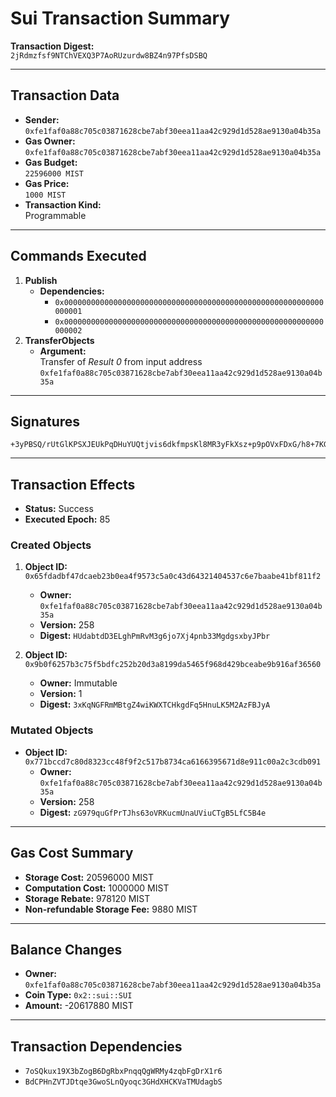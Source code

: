 # Sui Transaction Summary

**Transaction Digest:**  
`2jRdmzfsf9NTChVEXQ3P7AoRUzurdw8BZ4n97PfsDSBQ`

---

## Transaction Data

- **Sender:**  
  `0xfe1faf0a88c705c03871628cbe7abf30eea11aa42c929d1d528ae9130a04b35a`
- **Gas Owner:**  
  `0xfe1faf0a88c705c03871628cbe7abf30eea11aa42c929d1d528ae9130a04b35a`
- **Gas Budget:**  
  `22596000 MIST`
- **Gas Price:**  
  `1000 MIST`
- **Transaction Kind:**  
  Programmable

---

## Commands Executed

1. **Publish**
   - **Dependencies:**
     - `0x0000000000000000000000000000000000000000000000000000000000000001`
     - `0x0000000000000000000000000000000000000000000000000000000000000002`
2. **TransferObjects**
   - **Argument:**  
     Transfer of *Result 0* from input address  
     `0xfe1faf0a88c705c03871628cbe7abf30eea11aa42c929d1d528ae9130a04b35a`

---

## Signatures

```
+3yPBSQ/rUtGlKPSXJEUkPqDHuYUQtjvis6dkfmpsKl8MR3yFkXsz+p9pOVxFDxG/h8+7KGCugGMLThJ1MAFAw==
```

---

## Transaction Effects

- **Status:** Success
- **Executed Epoch:** 85

### Created Objects

1. **Object ID:** `0x65fdadbf47dcaeb23b0ea4f9573c5a0c43d64321404537c6e7baabe41bf811f2`  
   - **Owner:** `0xfe1faf0a88c705c03871628cbe7abf30eea11aa42c929d1d528ae9130a04b35a`
   - **Version:** 258  
   - **Digest:** `HUdabtdD3ELghPmRvM3g6jo7Xj4pnb33MgdgsxbyJPbr`

2. **Object ID:** `0x9b0f6257b3c75f5bdfc252b20d3a8199da5465f968d429bceabe9b916af36560`  
   - **Owner:** Immutable  
   - **Version:** 1  
   - **Digest:** `3xKqNGFRmMBtgZ4wiKWXTCHkgdFq5HnuLK5M2AzFBJyA`

### Mutated Objects

- **Object ID:** `0x771bccd7c80d8323cc48f9f2c517b8734ca6166395671d8e911c00a2c3cdb091`  
  - **Owner:** `0xfe1faf0a88c705c03871628cbe7abf30eea11aa42c929d1d528ae9130a04b35a`
  - **Version:** 258  
  - **Digest:** `zG979quGfPrTJhs63oVRKucmUnaUViuCTgB5LfC5B4e`

---

## Gas Cost Summary

- **Storage Cost:** 20596000 MIST
- **Computation Cost:** 1000000 MIST
- **Storage Rebate:** 978120 MIST
- **Non-refundable Storage Fee:** 9880 MIST

---

## Balance Changes

- **Owner:** `0xfe1faf0a88c705c03871628cbe7abf30eea11aa42c929d1d528ae9130a04b35a`
- **Coin Type:** `0x2::sui::SUI`
- **Amount:** -20617880 MIST

---

## Transaction Dependencies

- `7oSQkux19X3bZogB6DgRbxPnqqQgWRMy4zqbFgDrX1r6`
- `BdCPHnZVTJDtqe3GwoSLnQyoqc3GHdXHCKVaTMUdagbS`